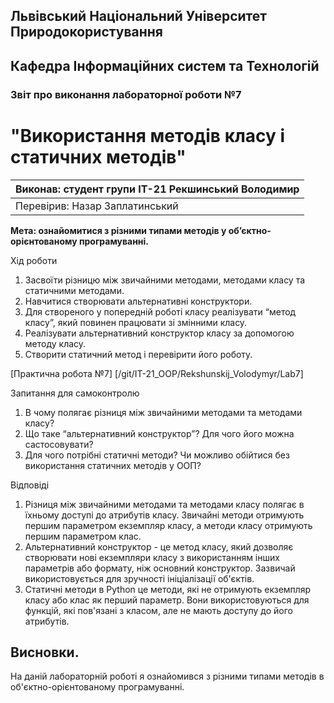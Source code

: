 ## Львівський Національний Університет Природокористування
## Кафедра Інформаційних систем та Технологій



### Звіт про виконання лабораторної роботи №7
# "Використання методів класу і статичних методів"



| Виконав: студент групи ІТ-21 Рекшинський Володимир |
|----------------------------------------------|
| Перевірив: Назар Заплатинський               |




**Мета: ознайомитися з різними типами методів у об’єктно-орієнтованому програмуванні.**


Хід роботи

1. Засвоїти різницю між звичайними методами, методами класу та
статичними методами.
2. Навчитися створювати альтернативні конструктори.
3. Для створеного у попередній роботі класу реалізувати “метод класу”,
який повинен працювати зі змінними класу.
4. Реалізувати альтернативний конструктор класу за допомогою методу
класу.
5. Створити статичний метод і перевірити його роботу.

[Практична робота №7] [/git/IT-21_OOP/Rekshunskij_Volodymyr/Lab7]

Запитання для самоконтролю
1. В чому полягає різниця між звичайними методами та методами класу?
2. Що таке “альтернативний конструктор”? Для чого його можна
састосовувати?
3. Для чого потрібні статичні методи? Чи можливо обійтися без
використання статичних методів у ООП?


Відповіді
1. Різниця між звичайними методами та методами класу полягає в 
їхньому доступі до атрибутів класу. Звичайні методи отримують 
першим параметром екземпляр класу, а методи класу отримують 
першим параметром клас.
2. Альтернативний конструктор - це метод класу, який дозволяє 
створювати нові екземпляри класу з використанням інших параметрів 
або формату, ніж основний конструктор. Зазвичай використовується 
для зручності ініціалізації об'єктів.
3. Статичні методи в Python це методи, які не отримують 
екземпляр класу або клас як перший параметр. Вони 
використовуються для функцій, які пов'язані з класом, 
але не мають доступу до його атрибутів.



## Висновки. 

На даній лабораторній роботі я ознайомився з різними типами методів в об'єктно-орієнтованому програмуванні. 
